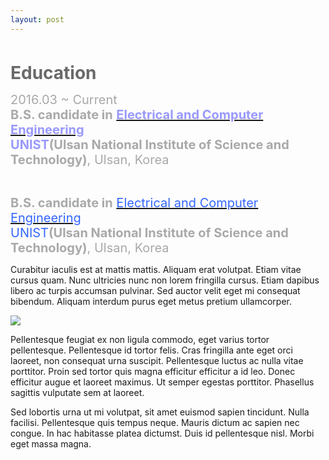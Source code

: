 ```yaml
---
layout: post
---
```


<html>
<head>
	<title></title>
</head>
<body>
<br />
<p align="left"><strong style="color: rgb(105, 105, 105); font-size: 28px;">Education</strong></p>

<p align="left"><font color="#a9a9a9"><span style="font-size: 20px;">2016.03 ~ Current</span></font><br />
<span style="font-size: 20px;"><span style="color: rgb(169, 169, 169);"><strong>B.S. candidate in</strong>&nbsp;</span><strong><a href="http://ece.unist.ac.kr/"><span style="color:#9999ff;">Electrical and Computer Engineering</span></a><span style="color:#9999ff;">&nbsp;</span></strong></span><br />
<span style="font-size: 20px;"><span style="color:#9999ff;"><strong>UNIST</strong></span><span style="color: rgb(169, 169, 169);"><strong>(Ulsan National Institute of Science and Technology)</strong>, Ulsan, Korea</span></span></p>

<p align="left">&nbsp;</p>

<p align="left"><span style="font-size:20px;"><span style="color:#A9A9A9;"><strong>B.S. candidate in</strong>&nbsp;</span><a href="http://ece.unist.ac.kr/"><span style="color:#3366ff;">Electrical and Computer Engineering</span></a><span style="color:#3366ff;">&nbsp;</span></span><br />
<span style="font-size:20px;"><span style="color:#3366ff;">UNIST</span><span style="color:#A9A9A9;"><strong>(Ulsan National Institute of Science and Technology)</strong>, Ulsan, Korea&nbsp;</span></span></p>
</body>
</html>

Curabitur iaculis est at mattis mattis. Aliquam erat volutpat. Etiam vitae cursus quam. Nunc ultricies nunc non lorem fringilla cursus. Etiam dapibus libero ac turpis accumsan pulvinar. Sed auctor velit eget mi consequat bibendum. Aliquam interdum purus eget metus pretium ullamcorper.

<img src="/images/fulls/03.jpg" class="fit image">

Pellentesque feugiat ex non ligula commodo, eget varius tortor pellentesque. Pellentesque id tortor felis. Cras fringilla ante eget orci laoreet, non consequat urna suscipit. Pellentesque luctus ac nulla vitae porttitor. Proin sed tortor quis magna efficitur efficitur a id leo. Donec efficitur augue et laoreet maximus. Ut semper egestas porttitor. Phasellus sagittis vulputate sem at laoreet.

Sed lobortis urna ut mi volutpat, sit amet euismod sapien tincidunt. Nulla facilisi. Pellentesque quis tempus neque. Mauris dictum ac sapien nec congue. In hac habitasse platea dictumst. Duis id pellentesque nisl. Morbi eget massa magna.